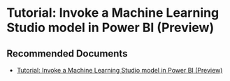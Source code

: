  <properties
	pageTitle="ai insights - using azure ml models"
	description="ai insights - using azure ml models"
	service="microsoft.PowerBIDedicated"
	resource="capacities"
	authors="pjfreitas"
	ms.author="pfreitas"	
	displayOrder="260"
	selfHelpType="generic"
	supportTopicIds="32633797"
	productPesIds="16334"
	cloudEnvironments="public, MoonCake, fairfax, usnat, ussec" 
	articleId="557afdbf-5310-9dfb-d0ff-6470f353a737"
	ownershipId="PowerBI_PowerBI"
/>

# Tutorial: Invoke a Machine Learning Studio model in Power BI (Preview)

## **Recommended Documents**

* [Tutorial: Invoke a Machine Learning Studio model in Power BI (Preview)](https://docs.microsoft.com/power-bi/service-tutorial-invoke-machine-learning-model)
